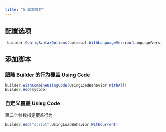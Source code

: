 ```yaml
---
title: "5 脚本教程"
---
```


## 配置选项

```cs
 builder.ConfigSyntaxOptions(opt=>opt.WithLanguageVersion(LanguageVersion.CSharp6))
```

## 添加脚本

### 跟随 Builder 的行为覆盖 Using Code
```cs
builder.WithCombineUsingCode(UsingLoadBehavior.WithAll)
builder.Add(myCode)
```

### 自定义覆盖 Using Code
第二个参数指定覆盖行为
```cs
builder.Add("script",UsingLoadBehavior.WithCurrent)
```
